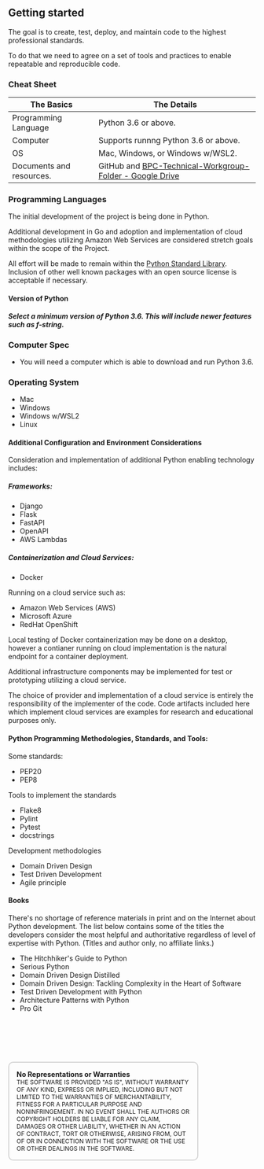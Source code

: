 ## Getting started

The goal is to create, test, deploy, and maintain code to the highest professional standards.

To do that we need to agree on a set of tools and practices to enable repeatable and reproducible code.

### Cheat Sheet

| The Basics | The Details |
| --- | --- |
| Programming Language | Python 3.6 or above. |
| Computer | Supports runnng Python 3.6 or above. |
| OS  | Mac, Windows, or Windows w/WSL2. |
| Documents and resources. | GitHub and [BPC-Technical-Workgroup-Folder - Google Drive](https://na01.safelinks.protection.outlook.com/?url=https%3A%2F%2Fdrive.google.com%2Fdrive%2Ffolders%2F15aJogTieUuqukjDHm5AVQVVm-PVukPs9&data=04%7C01%7C%7C0ce76ff21ff048af0c2b08d8ef9790ff%7C84df9e7fe9f640afb435aaaaaaaaaaaa%7C1%7C0%7C637522781535891404%7CUnknown%7CTWFpbGZsb3d8eyJWIjoiMC4wLjAwMDAiLCJQIjoiV2luMzIiLCJBTiI6Ik1haWwiLCJXVCI6Mn0%3D%7C1000&sdata=l1%2BAoHrIHr8przKXkn6pSCQTGnGXKMcOjQnzY0jpqws%3D&reserved=0) |

### Programming Languages

The initial development of the project is being done in Python.

Additional development in Go and adoption and implementation of cloud methodologies utilizing Amazon Web Services are considered stretch goals within the scope of the Project.

All effort will be made to remain within the [Python Standard Library](https://docs.python.org/3.9/library/index.html). Inclusion of other well known packages with an open source license is acceptable if necessary.

#### Version of Python

***Select a minimum version of Python 3.6. This will include newer features such as f-string.***

### Computer Spec

* You will need a computer which is able to download and run Python 3.6.

### Operating System

* Mac
* Windows
* Windows w/WSL2
* Linux

#### Additional Configuration and Environment Considerations

Consideration and implementation of additional Python enabling technology includes:

##### Frameworks:

* Django
* Flask
* FastAPI
* OpenAPI
* AWS Lambdas

##### Containerization and Cloud Services:

* Docker

Running on a cloud service such as:

* Amazon Web Services (AWS)
* Microsoft Azure
* RedHat OpenShift

Local testing of Docker containerization may be done on a desktop, however a contianer running on cloud implementation is the natural endpoint for a container deployment.

Additional infrastructure components may be implemented for test or prototyping utilizing a cloud service.

The choice of provider and implementation of a cloud service is entirely the responsibility of the implementer of the code. Code artifacts included here which implement cloud services are examples for research and educational purposes only.

#### Python Programming Methodologies, Standards, and Tools:

Some standards:

* PEP20
* PEP8

Tools to implement the standards

* Flake8
* Pylint
* Pytest
* docstrings

Development methodologies

* Domain Driven Design
* Test Driven Development
* Agile principle

#### Books

There's no shortage of reference materials in print and on the Internet about Python development. The list below contains some of the titles the developers consider the most helpful and authoritative regardless of level of expertise with Python. (Titles and author only, no affiliate links.)

* The Hitchhiker's Guide to Python
* Serious Python
* Domain Driven Design Distilled
* Domain Driven Design: Tackling Complexity in the Heart of Software
* Test Driven Development with Python
* Architecture Patterns with Python
* Pro Git



<div style="font-size: 12px;
            padding: 15px;
            border: 2px solid lightgray;
            margin-top: 100px;
            margin-left: 0px;
            margin-bottom: 40px;
            margin-right: auto;
            width: 70%;
            border-radius: 10px;">
  <h4 style="font-size: 14px;
            padding: 0px;
            margin: 0px;">No Representations or Warranties</h5>
  THE SOFTWARE IS PROVIDED "AS IS", WITHOUT WARRANTY OF ANY KIND, EXPRESS OR IMPLIED, INCLUDING BUT NOT LIMITED TO THE WARRANTIES OF MERCHANTABILITY, FITNESS FOR A PARTICULAR PURPOSE AND NONINFRINGEMENT. IN NO EVENT SHALL THE AUTHORS OR COPYRIGHT HOLDERS BE LIABLE FOR ANY CLAIM, DAMAGES OR OTHER LIABILITY, WHETHER IN AN ACTION OF CONTRACT, TORT OR OTHERWISE, ARISING FROM, OUT OF OR IN CONNECTION WITH THE SOFTWARE OR THE USE OR OTHER DEALINGS IN THE SOFTWARE.
</div>
